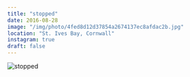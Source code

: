 ```yaml
---
title: "stopped"
date: 2016-08-28
image: "/img/photo/4fed8d12d37854a2674137ec8afdac2b.jpg"
location: "St. Ives Bay, Cornwall"
instagram: true
draft: false
---
```


![stopped](/img/photo/4fed8d12d37854a2674137ec8afdac2b.jpg)
